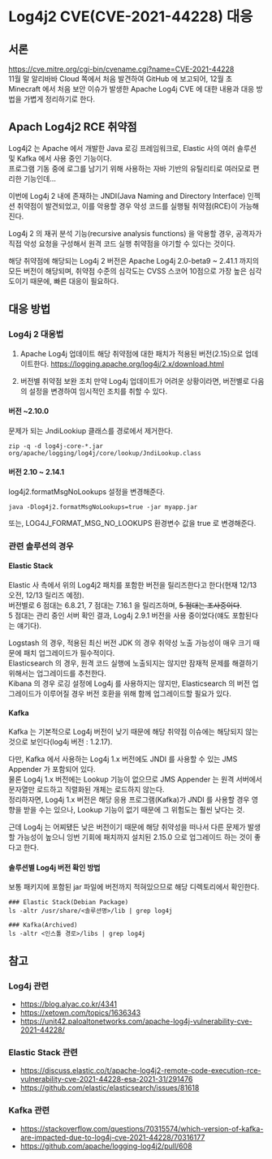 # Log4j2 CVE(CVE-2021-44228) 대응

## 서론
https://cve.mitre.org/cgi-bin/cvename.cgi?name=CVE-2021-44228  
11월 말 알리바바 Cloud 쪽에서 처음 발견하여 GitHub 에 보고되어, 12월 초 Minecraft 에서 처음 보안 이슈가 발생한 Apache Log4j CVE 에 대한 내용과 대응 방법을 가볍게 정리하기로 한다.

## Apach Log4j2 RCE 취약점
Log4j2 는 Apache 에서 개발한 Java 로깅 프레임워크로, Elastic 사의 여러 솔루션 및 Kafka 에서 사용 중인 기능이다.  
프로그램 기동 중에 로그를 남기기 위해 사용하는 자바 기반의 유틸리티로 여러모로 편리한 기능인데…

이번에 Log4j 2 내에 존재하는 JNDI(Java Naming and Directory Interface) 인젝션 취약점이 발견되었고, 이를 악용할 경우 악성 코드를 실행될 취약점(RCE)이 가능해진다.

Log4j 2 의 재귀 분석 기능(recursive analysis functions) 을 악용할 경우, 공격자가 직접 악성 요청을 구성해서 원격 코드 실행 취약점을 야기할 수 있다는 것이다.

해당 취약점에 해당되는 Log4j 2 버전은 Apache Log4j 2.0-beta9 ~ 2.41.1 까지의 모든 버전이 해당되며, 취약점 수준의 심각도는 CVSS 스코어 10점으로 가장 높은 심각도이기 때문에, 빠른 대응이 필요하다.

## 대응 방법
### Log4j 2 대응법
1. Apache Log4j 업데이트
해당 취약점에 대한 패치가 적용된 버전(2.15)으로 업데이트한다.
https://logging.apache.org/log4j/2.x/download.html

2. 버전별 취약점 보완 조치
만약 Log4j 업데이트가 어려운 상황이라면, 버전별로 다음의 설정을 변경하여 임시적인 조치를 취할 수 있다.
#### 버전 ~2.10.0
문제가 되는 JndiLookiup 클래스를 경로에서 제거한다.
```
zip -q -d log4j-core-*.jar org/apache/logging/log4j/core/lookup/JndiLookup.class
```

#### 버전 2.10 ~ 2.14.1
log4j2.formatMsgNoLookups 설정을 변경해준다.
```
java -Dlog4j2.formatMsgNoLookups=true -jar myapp.jar
```

또는, LOG4J_FORMAT_MSG_NO_LOOKUPS 환경변수 값을 true 로 변경해준다.

### 관련 솔루션의 경우
#### Elastic Stack
Elastic 사 측에서 위의 Log4j2 패치를 포함한 버전을 릴리즈한다고 한다(현재 12/13 오전, 12/13 릴리즈 예정).  
버전별로 6 점대는 6.8.21, 7 점대는 7.16.1 을 릴리즈하며, ~~5 점대는 조사중이다~~.  
5 점대는 관리 중인 서버 확인 결과, Log4j 2.9.1 버전을 사용 중이었다(얘도 포함된다는 얘기다).

Logstash 의 경우, 적용된 최신 버전 JDK 의 경우 취약성 노출 가능성이 매우 크기 때문에 패치 업그레이드가 필수적이다.  
Elasticsearch 의 경우, 원격 코드 실행에 노출되지는 않지만 잠재적 문제를 해결하기 위해서는 업그레이드를 추천한다.  
Kibana 의 경우 로깅 설정에 Log4j 를 사용하지는 않지만, Elasticsearch 의 버전 업그레이드가 이루어질 경우 버전 호환을 위해 함께 업그레이드할 필요가 있다.

#### Kafka
Kafka 는 기본적으로 Log4j 버전이 낮기 때문에 해당 취약점 이슈에는 해당되지 않는 것으로 보인다(log4j 버전 : 1.2.17).

다만, Kafka 에서 사용하는 Log4j 1.x 버전에도 JNDI 를 사용할 수 있는 JMS Appender 가 포함되어 있다.  
물론 Log4j 1.x 버전에는 Lookup 기능이 없으므로 JMS Appender 는 원격 서버에서 문자열만 로드하고 직렬화된 개체는 로드하지 않는다.  
정리하자면, Log4j 1.x 버전은 해당 응용 프로그램(Kafka)가 JNDI 를 사용할 경우 영향을 받을 수는 있으나, Lookup 기능이 없기 때문에 그 위험도는 훨씬 낮다는 것.  

근데 Log4j 는 어찌됐든 낮은 버전이기 때문에 해당 취약성을 떠나서 다른 문제가 발생할 가능성이 높으니 잉번 기회에 패치까지 설치된 2.15.0 으로 업그레이드 하는 것이 좋다고 한다.

#### 솔루션별 Log4j 버전 확인 방법
보통 패키지에 포함된 jar 파일에 버전까지 적혀있으므로 해당 디렉토리에서 확인한다.
```
### Elastic Stack(Debian Package)
ls -altr /usr/share/<솔루션명>/lib | grep log4j

### Kafka(Archived)
ls -altr <인스톨 경로>/libs | grep log4j
```

## 참고
### Log4j 관련
* https://blog.alyac.co.kr/4341 
* https://xetown.com/topics/1636343
* https://unit42.paloaltonetworks.com/apache-log4j-vulnerability-cve-2021-44228/
### Elastic Stack 관련
* https://discuss.elastic.co/t/apache-log4j2-remote-code-execution-rce-vulnerability-cve-2021-44228-esa-2021-31/291476
* https://github.com/elastic/elasticsearch/issues/81618
### Kafka 관련
* https://stackoverflow.com/questions/70315574/which-version-of-kafka-are-impacted-due-to-log4j-cve-2021-44228/70316177
* https://github.com/apache/logging-log4j2/pull/608
